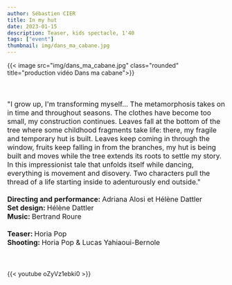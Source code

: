 ```yaml
---
author: Sébastien CIER
title: In my hut
date: 2023-01-15
description: Teaser, kids spectacle, 1'40
tags: ["event"]
thumbnail: img/dans_ma_cabane.jpg
---
```

{{< image src="img/dans_ma_cabane.jpg" class="rounded" title="production vidéo Dans ma cabane">}}

<p style='margin:0cm;font-size:16px;'>&nbsp;</p>
<p style='margin:0cm;font-size:16px;'>&nbsp;</p>
<p style='margin:0cm;font-size:16px;'>&quot;I grow up, I&#39;m transforming myself&hellip; The metamorphosis takes on in time and throughout seasons. The clothes have become too small, my construction continues. Leaves fall at the bottom of the tree where some childhood fragments take life: there, my fragile and temporary hut is built. Leaves keep coming in through the window, fruits keep falling in from the branches, my hut is being built and moves while the tree extends its roots to settle my story. In this impressionist tale that unfolds itself while dancing, everything is movement and disovery. Two characters pull the thread of a life starting inside to adenturously end outside.&quot;</p>
<p style='margin:0cm;font-size:16px;'>&nbsp;</p>
<p style='margin:0cm;font-size:16px;'><strong>Directing and performance: </strong>Adriana Alosi et H&eacute;l&egrave;ne Dattler</p>
<p style='margin:0cm;font-size:16px;'><strong>Set design: </strong>H&eacute;l&egrave;ne Dattler</p>
<p style='margin:0cm;font-size:16px;'><strong>Music: </strong>Bertrand Roure</p>
<p style='margin:0cm;font-size:16px;'>&nbsp;</p>
<p style='margin:0cm;font-size:16px;'><strong>Teaser: </strong>Horia Pop</p>
<p style='margin:0cm;font-size:16px;'><strong>Shooting: </strong>Horia Pop &amp; Lucas Yahiaoui-Bernole</p>
<p style='margin:0cm;font-size:16px;'>&nbsp;</p>
<p style='margin:0cm;font-size:16px;'>&nbsp;</p>

{{< youtube oZyVz1ebki0 >}}


